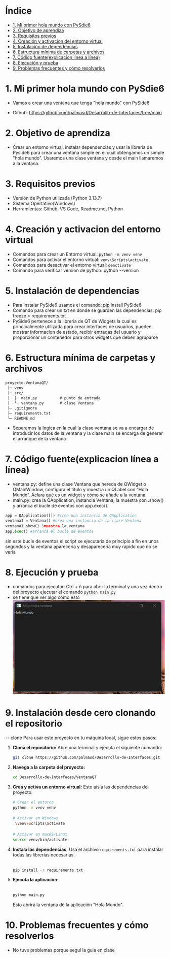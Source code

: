 # Índice
* [1. Mi primer hola mundo con PySdie6](#mi-primer-hola-mundo-con-pysdie6)
* [2. Objetivo de aprendiza](#2-objetivo-de-aprendiza)
* [3. Requisitos previos](#3-requisitos-previos)
* [4. Creación y activacion del entorno virtual](#4-creación-y-activacion-del-entorno-virtual)
* [5. Instalación de dependencias](#5-instalación-de-dependencias)
* [6. Estructura mínima de carpetas y archivos](#6-estructura-mínima-de-carpetas-y-archivos)
* [7. Código fuente(explicacion línea a línea)](#7-código-fuenteexplicacion-línea-a-línea)
* [8. Ejecución y prueba](#8-ejecución-y-prueba)
* [9. Problemas frecuentes y cómo resolverlos](#9-problemas-frecuentes-y-cómo-resolverlos)


# 1. Mi primer hola mundo con PySdie6

- Vamos a crear una ventana que tenga "hola mundo" con PySide6

- Github: https://github.com/palmasd/Desarrollo-de-Interfaces/tree/main

# 2. Objetivo de aprendiza

- Crear un entorno virtual, instalar dependencias y usar la libreria de Pyside6 para crear una ventana simple en el cual obtengamos un simple "hola mundo".
Usaremos una clase ventana y desde el main llamaremos a la ventana.

# 3. Requisitos previos

- Versión de Python utilizada (Python 3.13.7)
- Sistema Opertativo(Windows)
- Herramientas: Github, VS Code, Readme.md, Python

# 4. Creación y activacion del entorno virtual

- Comandos para crear un Entorno virtual: `python -m venv venv`
- Comandos para activar el entorno virtual: `venv\Scripts\activate`
- Comandos para desactivar el entorno virtual: `deactivate`
- Comando para verificar version de python: python --version

# 5. Instalación de dependencias

- Para instalar PySide6 usamos el comando: pip install PySide6
- Comando para crear un txt en donde se guarden las dependencias: pip freeze > requirements.txt
- PySide6 pertenece a la libreria de QT de Widgets la cual es principalmente utilizada para crear interfaces de usuarios, pueden mostrar informacion de estado, recibir entradas del usuario y proporcionar un contenedor para otros widgets que deben agruparse

# 6. Estructura mínima de carpetas y archivos 
```
proyecto-VentanaQT/
 ├─ venv
 ├─ src/
 │  ├─ main.py          # punto de entrada
 │  └─ ventana.py       # clase Ventana
 ├─ .gitignore
 ├─ requirements.txt
 └─ README.md
```

 - Separamos la logica en la cual la clase ventana se va a encargar de introducir los datos de la ventana y la clase main se encarga de generar el arranque de la ventana

 # 7. Código fuente(explicacion línea a línea)

 - ventana.py: define una clase Ventana que hereda de QWidget o QMainWindow, configura el título y muestra un QLabel con “Hola Mundo”. Aclara qué es un widget y cómo se añade a la ventana.
 - main.py: crea la QApplication, instancia Ventana, la muestra con .show() y arranca el bucle de eventos con app.exec().

  ```python
 app = QApplication([]) #crea una instancia de QApplication
 ventana1 = Ventana() #crea una instancia de la clase Ventana
 ventana1.show() 3muestra la ventana
 app.exec() #arranca el bucle de eventos

```

sin este bucle de eventos el script se ejecutaria de principio a fin en unos segundos y la ventana apareceria y desapareceria muy rapido que no se veria


# 8. Ejecución y prueba

- comandos para ejecutar: Ctrl + ñ para abrir la terminal y una vez dentro del proyecto ejecutar el comando `python main.py`
- se tiene que ver algo como esto ![alt text](image.png)

# 9. Instalación desde cero clonando el repositorio

-- clone
Para usar este proyecto en tu máquina local, sigue estos pasos:

1.  **Clona el repositorio:**
    Abre una terminal y ejecuta el siguiente comando:
    ```bash
    git clone https://github.com/palmasd/Desarrollo-de-Interfaces.git
    ```
2.  **Navega a la carpeta del proyecto:**
    ```bash
    cd Desarrollo-de-Interfaces/VentanaQT
    ```
3.  **Crea y activa un entorno virtual:**
    Esto aísla las dependencias del proyecto.
    ```bash
    # Crear el entorno
    python -m venv venv
    
    # Activar en Windows
    .\venv\Scripts\activate
    
    # Activar en macOS/Linux
    source venv/bin/activate
    ```
4.  **Instala las dependencias:**
    Usa el archivo `requirements.txt` para instalar todas las librerías necesarias.

    ```bash

    pip install -r requirements.txt

    ```

5.  **Ejecuta la aplicación:**

    ```bash

    python main.py

    ```

    Esto abrirá la ventana de la aplicación "Hola Mundo".
    
# 10. Problemas frecuentes y cómo resolverlos

- No tuve problemas porque seguí la guia en clase 